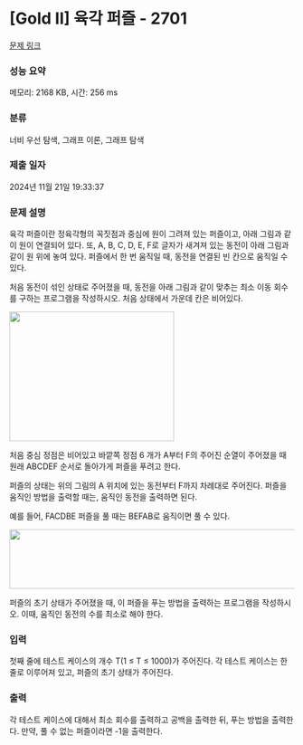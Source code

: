 # [Gold II] 육각 퍼즐 - 2701 

[문제 링크](https://www.acmicpc.net/problem/2701) 

### 성능 요약

메모리: 2168 KB, 시간: 256 ms

### 분류

너비 우선 탐색, 그래프 이론, 그래프 탐색

### 제출 일자

2024년 11월 21일 19:33:37

### 문제 설명

<p>
	육각 퍼즐이란 정육각형의 꼭짓점과 중심에 원이 그려져 있는 퍼즐이고, 아래 그림과 같이 원이 연결되어 있다. 또, A, B, C, D, E, F로 글자가 새겨져 있는 동전이 아래 그림과 같이 원 위에 놓여 있다. 퍼즐에서 한 번 움직일 때, 동전을 연결된 빈 칸으로 움직일 수 있다.</p>

<p>
	처음 동전이 섞인 상태로 주어졌을 때, 동전을 아래 그림과 같이 맞추는 최소 이동 회수를 구하는 프로그램을 작성하시오. 처음 상태에서 가운데 칸은 비어있다.</p>

<p>
	<img alt="" src="" style="width: 291px; height: 229px;"></p>

<p>
	처음 중심 정점은 비어있고 바깥쪽 정점 6 개가 A부터 F의 주어진 순열이 주어졌을 때 원래 ABCDEF 순서로 돌아가게 퍼즐을 푸려고 한다.</p>

<p>
	퍼즐의 상태는 위의 그림의 A 위치에 있는 동전부터 F까지 차례대로 주어진다. 퍼즐을 움직인 방법을 출력할 때는, 움직인 동전을 출력하면 된다.</p>

<p>
	예를 들어, FACDBE 퍼즐을 풀 때는 BEFAB로 움직이면 풀 수 있다.</p>

<p>
	<img alt="" src="" style="width: 593px; height: 105px;"></p>

<p>
	퍼즐의 초기 상태가 주어졌을 때, 이 퍼즐을 푸는 방법을 출력하는 프로그램을 작성하시오. 이때, 움직인 동전의 수를 최소로 해야 한다.</p>

### 입력 

 <p>
	첫째 줄에 테스트 케이스의 개수 T(1 ≤ T ≤ 1000)가 주어진다. 각 테스트 케이스는 한 줄로 이루어져 있고, 퍼즐의 초기 상태가 주어진다.</p>

### 출력 

 <p>
	각 테스트 케이스에 대해서 최소 회수를 출력하고 공백을 출력한 뒤, 푸는 방법을 출력한다. 만약, 풀 수 없는 퍼즐이라면 -1을 출력한다.</p>

